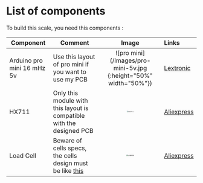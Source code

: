 # List of components 

To build this scale, you need this components :

| Component                  | Comment                                                      |                            Image                             | Links                                                        |
| -------------------------- | ------------------------------------------------------------ | :----------------------------------------------------------: | :----------------------------------------------------------- |
| Arduino pro mini 16 mHz 5v | Use this layout of pro mini if you want to use my PCB        | ![pro mini](/Images/pro-mini-5v.jpg {:height="50%" width="50%"}) | [Lextronic](https://www.lextronic.fr/pro-mini-5v-16-mhz-dev-11113-3176.html) |
| HX711                      | Only this module with this layout is compatible with the designed PCB | <img src="https://ae01.alicdn.com/kf/H0e614d381c424253a9975efc1ae3ee82u/Module-capteur-de-pesage-de-Conversion-A-D-24-bits-double-canal-avec-blindage-m-tallique.jpg_Q90.jpg_.webp" alt="HX711" style="zoom:25%;" /> | [Aliexpress](https://fr.aliexpress.com/item/32887817503.html?spm=a2g0s.9042311.0.0.29fb6c37h6HlYk) |
| Load Cell                  | Beware of cells specs, the cells design must be like [this](https://github.com/adesandr/CG_Scale_OlkalBreakout/blob/master/Documentation/YZC-133_load_cell_info.pdf) | <img src="https://ae01.alicdn.com/kf/Hec7b344c21c64ff189b02f82d44fd44aP/Capteur-de-poids-pond-ration-capteur-de-pression-jauge-de-contrainte-pi-zo-lectrique-capteur-de.jpg_640x640.jpg" alt="LoadCell" style="zoom:25%;" /> | [Aliexpress](https://fr.aliexpress.com/item/32763073298.html?spm=a2g0s.9042311.0.0.29fb6c37h6HlYk) |
